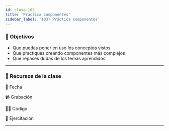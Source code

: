 ```yaml
---
id: clase-103
title: 'Práctica componentes'
sidebar_label: '103) Práctica componentes'
---
```


### 🏁 Objetivos

- Que puedas poner en uso los conceptos vistos
- Que practiques creando componentes más complejos
- Que repases dudas de los temas aprendidos

---

### 🚀 Recursos de la clase

📆 Fecha

📹 Grabación

👩‍💻 Código

💪 Ejercitación

---
